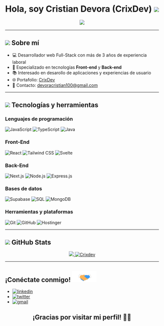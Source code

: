 <h1 align="center"><b>Hola, soy Cristian Devora (CrixDev) </b><img src="https://media.giphy.com/media/hvRJCLFzcasrR4ia7z/giphy.gif" width="35"></h1>

<p align="center">
  <a href="">
    <img src="https://readme-typing-svg.herokuapp.com?font=Time+New+Roman&color=cyan&size=25&center=true&vCenter=true&width=600&height=100&lines=Desarrollador+Full-Stack;Especializado+en+Front-end;Siempre+aprendiendo+nuevas+tecnolog%C3%ADas">
  </a>
</p>

---

## <picture><img src="https://media.giphy.com/media/jpVnC65DmYeyRL4LHS/giphy.gif" width="50px"></picture> **Sobre mí**

- 💻 Desarrollador web Full-Stack con más de 3 años de experiencia laboral
- 🚀 Especializado en tecnologías **Front-end** y **Back-end**
- 📚 Interesado en desarollo de aplicaciones y experiencias de usuario
- 🌐 Portafolio: [CrixDev](https://crix-portfolio-4xc3.vercel.app/)
- 📩 Contacto: devoracristian100@gmail.com

---

## <img src="https://media2.giphy.com/media/QssGEmpkyEOhBCb7e1/giphy.gif?cid=ecf05e47a0n3gi1bfqntqmob8g9aid1oyj2wr3ds3mg700bl&rid=giphy.gif" width ="25"><b> Tecnologías y herramientas</b>

### **Lenguajes de programación**

![JavaScript](https://img.shields.io/badge/JavaScript-%23F7DF1E.svg?style=for-the-badge&logo=javascript&logoColor=black)
![TypeScript](https://img.shields.io/badge/TypeScript-%23007ACC.svg?style=for-the-badge&logo=typescript&logoColor=white)
![Java](https://img.shields.io/badge/Java-%23ED8B00.svg?style=for-the-badge&logo=openjdk&logoColor=white)

### **Front-End**

![React](https://img.shields.io/badge/React-%2361DAFB.svg?style=for-the-badge&logo=react&logoColor=black)
![Tailwind CSS](https://img.shields.io/badge/Tailwind%20CSS-%2306B6D4.svg?style=for-the-badge&logo=tailwindcss&logoColor=white)
![Svelte](https://img.shields.io/badge/Svelte-%23FF3E00.svg?style=for-the-badge&logo=svelte&logoColor=white)

### **Back-End**

![Next.js](https://img.shields.io/badge/Next.js-%23000000.svg?style=for-the-badge&logo=next.js&logoColor=white)
![Node.js](https://img.shields.io/badge/Node.js-%2343853D.svg?style=for-the-badge&logo=node.js&logoColor=white)
![Express.js](https://img.shields.io/badge/Express.js-%23000000.svg?style=for-the-badge&logo=express&logoColor=white)

### **Bases de datos**

![Supabase](https://img.shields.io/badge/Supabase-%2300C4B9.svg?style=for-the-badge&logo=supabase&logoColor=white)
![SQL](https://img.shields.io/badge/SQL-%23007ACC.svg?style=for-the-badge&logo=sqlite&logoColor=white)
![MongoDB](https://img.shields.io/badge/MongoDB-%2347A248.svg?style=for-the-badge&logo=mongodb&logoColor=white)

### **Herramientas y plataformas**

![Git](https://img.shields.io/badge/Git-%23F05033.svg?style=for-the-badge&logo=git&logoColor=white)
![GitHub](https://img.shields.io/badge/GitHub-%23121011.svg?style=for-the-badge&logo=github&logoColor=white)
![Hostinger](https://img.shields.io/badge/Hostinger-%235061FF.svg?style=for-the-badge&logo=hostinger&logoColor=white)

---

## <img src="https://media.giphy.com/media/iY8CRBdQXODJSCERIr/giphy.gif" width="35"><b> GitHub Stats </b>

<div align="center">

<a href="https://github.com/Crixdev">
  <img src="https://github-readme-stats.vercel.app/api?username=Crixdev&include_all_commits=true&count_private=true&show_icons=true&line_height=20&title_color=7A7ADB&icon_color=2234AE&text_color=D3D3D3&bg_color=0,000000,130F40" width="450"/>
  <img src="https://github-readme-stats.vercel.app/api/top-langs?username=Crixdev&show_icons=true&locale=en&layout=compact&line_height=20&title_color=7A7ADB&icon_color=2234AE&text_color=D3D3D3&bg_color=0,000000,130F40" width="375"  alt="Crixdev"/>
</a>
</div>

---

## <b>¡Conéctate conmigo!</b> <img src="https://github.com/0xAbdulKhalid/0xAbdulKhalid/raw/main/assets/mdImages/handshake.gif" width ="80">

<ul>
<li>
<a href="https://www.linkedin.com/in/cristi%C3%A1n-eduardo-d%C3%A9vora-mendez-a9878b246/" target="_blank">
<img src="https://img.shields.io/badge/LinkedIn-CrixDev-%230077B5.svg?style=for-the-badge&logo=linkedin&logoColor=white" alt=linkedin />
</a>
</li>

<li>
<a href="https://x.com/dev_crix72292" target="_blank">
<img src="https://img.shields.io/badge/Twitter-CrixDev-%231DA1F2.svg?style=for-the-badge&logo=twitter&logoColor=white" alt=twitter />
</a>
</li>

<li>
<a href="mailto:devoracristian100@gmail.com" target="_blank">
<img src="https://img.shields.io/badge/Gmail-CrixDev-%23EA4335.svg?style=for-the-badge&logo=gmail&logoColor=white" alt=gmail />
</a>
</li>
</ul>

<div align='center'>

## <b>¡Gracias por visitar mi perfil! 🚀✨</b>

</div>
